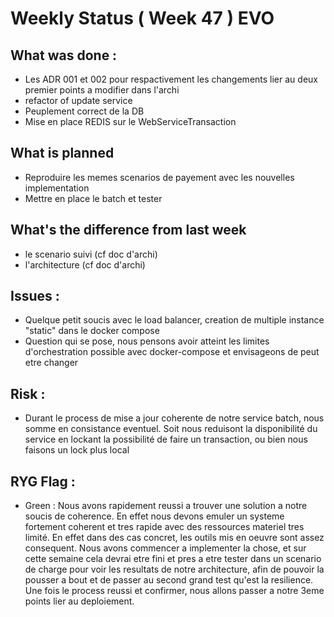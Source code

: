 # Weekly Status ( Week 47 ) EVO

## What was done : 
* Les ADR 001 et 002 pour respactivement les changements lier au deux premier points a modifier dans l'archi
* refactor of update service
* Peuplement correct de la DB
* Mise en place REDIS sur le WebServiceTransaction

## What is planned 
* Reproduire les memes scenarios de payement avec les nouvelles implementation
* Mettre en place le batch et tester

## What's the difference from last week
* le scenario suivi (cf doc d'archi)
* l'architecture (cf doc d'archi)

## Issues : 
* Quelque petit soucis avec le load balancer, creation de multiple instance "static" dans le docker compose
* Question qui se pose, nous pensons avoir atteint les limites d'orchestration possible avec docker-compose et envisageons de peut etre changer

## Risk : 
* Durant le process de mise a jour coherente de notre service batch, nous somme en consistance eventuel. Soit nous reduisont la disponibilité du service en lockant la possibilité de faire un transaction, ou bien nous faisons un lock plus local

## RYG Flag : 
* Green : Nous avons rapidement reussi a trouver une solution a notre soucis de coherence. En effet nous devons emuler un systeme fortement coherent et tres rapide avec des ressources materiel tres limité. En effet dans des cas concret, les outils mis en oeuvre sont assez consequent. Nous avons commencer a implementer la chose, et sur cette semaine cela devrai etre fini et pres a etre tester dans un scenario de charge pour voir les resultats de notre architecture, afin de pouvoir la pousser a bout et de passer au second grand test qu'est la resilience. Une fois le process reussi et confirmer, nous allons passer a notre 3eme points lier au deploiement.
